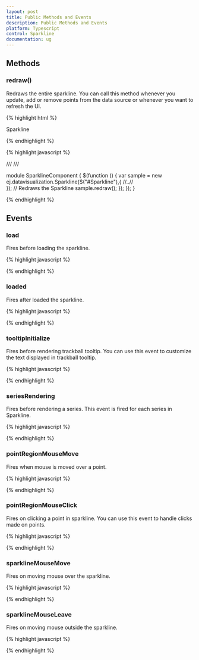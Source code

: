 ```yaml
---
layout: post
title: Public Methods and Events
description: Public Methods and Events
platform: Typescript
control: Sparkline
documentation: ug
---
```



## Methods


### redraw()


Redraws the entire sparkline. You can call this method whenever you update, add or remove points from the data source or whenever you want to refresh the UI.

{% highlight html %}
 
<div id="sparkline">Sparkline</div> 

{% endhighlight %}

{% highlight javascript %}

/// <reference path="tsfiles/jquery.d.ts" />
/// <reference path="tsfiles/ej.web.all.d.ts" />

module SparklineComponent {
    $(function () {
        var sample = new ej.datavisualization.Sparkline($("#Sparkline"),{
        //..//   
        });
       // Redraws the Sparkline
     sample.redraw(); 
    });
});
}

{% endhighlight %}




## Events



### load


Fires before loading the sparkline.



{% highlight javascript %}

<script>

//load event for sparkline
  $(function () {
        var sample = new ej.datavisualization.Sparkline($("#Sparkline"), {
              load: function () {
                 //..//
                }
            });
        });
       
</script>

{% endhighlight %}




### loaded


Fires after loaded the sparkline.

{% highlight javascript %}

<script>

//loaded event for sparkline
  $(function () {
        var sample = new ej.datavisualization.Sparkline($("#Sparkline"), {
              loaded: function () {
                 //..//
                }
            });
        });
       
</script>

{% endhighlight %}



### tooltipInitialize


Fires before rendering trackball tooltip. You can use this event to customize the text displayed in trackball tooltip.



{% highlight javascript %}

<script>

//tooltip initialize event for sparkline
  $(function () {
        var sample = new ej.datavisualization.Sparkline($("#Sparkline"), {
              tooltipInitialize: function () {
                 //..//
                }
            });
        });
       
</script>

{% endhighlight %}

### seriesRendering

Fires before rendering a series. This event is fired for each series in Sparkline.



{% highlight javascript %}

<script>

//seriesRendering event for sparkline
  $(function () {
        var sample = new ej.datavisualization.Sparkline($("#Sparkline"), {
           seriesRendering: function () {
                 //..//
                }
            });
        });
       
</script>

{% endhighlight %}


### pointRegionMouseMove


Fires when mouse is moved over a point. 

{% highlight javascript %}

<script>

//pointRegionMouseMove event for sparkline
  $(function () {
        var sample = new ej.datavisualization.Sparkline($("#Sparkline"), {
          pointRegionMouseMove: function () {
                 //..//
                }
            });
        });
       
</script>

{% endhighlight %}






### pointRegionMouseClick


Fires on clicking a point in sparkline. You can use this event to handle clicks made on points.



{% highlight javascript %}

<script>

//pointRegionMouseClick event for sparkline
  $(function () {
        var sample = new ej.datavisualization.Sparkline($("#Sparkline"), {
           pointRegionMouseClick: function () {
                 //..//
                }
            });
        });
       
</script>

{% endhighlight %}

### sparklineMouseMove


Fires on moving mouse over the sparkline.



{% highlight javascript %}

<script>

//mouse move event for sparkline
  $(function () {
        var sample = new ej.datavisualization.Sparkline($("#Sparkline"), {
           sparklineMouseMove: function () {
                 //..//
                }
            });
        });
       
</script>

{% endhighlight %}


### sparklineMouseLeave


Fires on moving mouse outside the sparkline.



{% highlight javascript %}

<script>

//mouse leave event for sparkline
  $(function () {
        var sample = new ej.datavisualization.Sparkline($("#Sparkline"), {
           sparklineMouseLeave: function () {
                 //..//
                }
            });
        });
       
</script>

{% endhighlight %}



